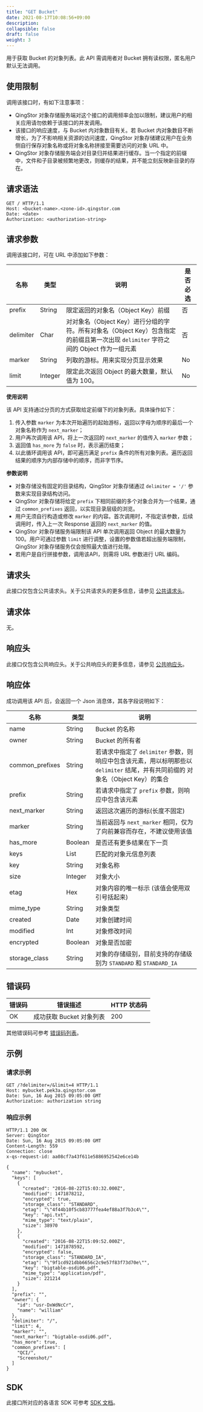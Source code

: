 ```yaml
---
title: "GET Bucket"
date: 2021-08-17T10:08:56+09:00
description:
collapsible: false
draft: false
weight: 3
---
```


用于获取 Bucket 的对象列表。此 API 需调用者对 Bucket 拥有读权限，匿名用户默认无法调用。

## 使用限制

调用该接口时，有如下注意事项：

- QingStor 对象存储服务端对这个接口的调用频率会加以限制，建议用户的相关应用请勿依赖于该接口的并发调用。
- 该接口的响应速度，与 Bucket 内对象数目有关。若 Bucket 内对象数目不断增长，为了不影响相关资源的访问速度，QingStor 对象存储建议用户在业务侧自行保存对象名称或将对象名称拼接至需要访问的对象 URL 中。
- QingStor 对象存储服务端会对目录归并结果进行缓存。当一个指定的前缀中，文件和子目录被频繁地更改，则缓存的结果，并不能立刻反映新目录的存在。

## 请求语法

```http
GET / HTTP/1.1
Host: <bucket-name>.<zone-id>.qingstor.com
Date: <date>
Authorization: <authorization-string>
```

## 请求参数

调用该接口时，可在 URL 中添加如下参数：

| 名称 | 类型 | 说明 | 是否必选 |
| --- | --- | --- | --- |
| prefix | String | 限定返回的对象名（Object Key）前缀 | 否 |
| delimiter | Char | 对对象名（Object Key）进行分组的字符。所有对象名（Object Key）包含指定的前缀且第一次出现 `delimiter` 字符之间的 Object 作为一组元素 | 否 |
| marker | String | 列取的游标。用来实现分页显示效果 | No |
| limit | Integer | 限定此次返回 Object 的最大数量，默认值为 100。| No |

**使用说明**

该 API 支持通过分页的方式获取给定前缀下的对象列表。具体操作如下：

1. 传入参数 `marker` 为本次开始遍历的起始游标，返回以字母为顺序的最后一个对象名称作为 `next_marker`；
2. 用户再次调用该 API，将上一次返回的 `next_marker` 的值传入 `marker` 参数；
3. 返回值 `has_more` 为 `false` 时，表示遍历结束；
4. 以此循环调用该 API，即可遍历满足 `prefix` 条件的所有对象列表。遍历返回结果的顺序为内部存储中的顺序，而非字节序。

**参数说明**

- 对象存储没有固定的目录结构，QingStor 对象存储通过 `delimiter = '/'` 参数来实现目录结构访问。
- QingStor 对象存储将给定 `prefix` 下相同前缀的多个对象合并为一个结果，通过 `common_prefixes` 返回，以实现目录层级的浏览。
- 用户无须自行构造或修改 `marker` 的内容。首次调用时，不指定该参数，后续调用时，传入上一次 Response 返回的 `next_marker` 的值。
- QingStor 对象存储服务端限制该 API 单次调用返回 Object 的最大数量为 100。用户可通过参数 `limit` 进行调整，设置的参数值若超出服务端限制，QingStor 对象存储服务仅会按照最大值进行处理。
- 若用户是自行拼接参数，调用该API，则需将 URL 参数进行 URL 编码。

## 请求头

此接口仅包含公共请求头。关于公共请求头的更多信息，请参见 [公共请求头](/storage/object-storage/api/common_header/#请求头字段-request-header)。

## 请求体

无。

## 响应头

此接口仅包含公共响应头。关于公共响应头的更多信息，请参见 [公共响应头](/storage/object-storage/api/common_header/#响应头字段-response-header)。

## 响应体

成功调用该 API 后，会返回一个 Json 消息体，其各字段说明如下：

| 名称 | 类型 | 说明 |
| --- | --- | --- |
| name | String | Bucket 的名称 |
| owner | String | Bucket 的所有者 |
| common_prefixes | String | 若请求中指定了 `delimiter` 参数，则响应中包含该元素，用以标明那些以 `delimiter` 结尾，并有共同前缀的 对象名（Object Key）的集合 |
| prefix | String | 若请求中指定了 `prefix` 参数，则响应中包含该元素 |
| next_marker | String | 返回这次遍历的游标(长度不固定)|
| marker | String | 当前返回与 `next_marker` 相同，仅为了向前兼容而存在，不建议使用该值 |
| has_more | Boolean | 是否还有更多结果在下一页 |
| keys | List | 匹配的对象元信息列表 |
| key | String | 对象名称 |
| size | Integer | 对象大小 |
| etag | Hex | 对象内容的唯一标示 (该值会使用双引号括起来) |
| mime_type | String | 对象类型 |
| created | Date | 对象创建时间 |
| modified | Int | 对象修改时间 |
| encrypted | Boolean | 对象是否加密 |
| storage_class | String | 对象的存储级别，目前支持的存储级别为 `STANDARD` 和 `STANDARD_IA` |


## 错误码

| 错误码 | 错误描述 | HTTP 状态码 |
| --- | --- | --- |
| OK | 成功获取 Bucket 对象列表 | 200 |

其他错误码可参考 [错误码列表](/storage/object-storage/api/error_code/#错误码列表)。

## 示例

### 请求示例

```http
GET /?delimiter=/&limit=4 HTTP/1.1
Host: mybucket.pek3a.qingstor.com
Date: Sun, 16 Aug 2015 09:05:00 GMT
Authorization: authorization string
```

### 响应示例

```http
HTTP/1.1 200 OK
Server: QingStor
Date: Sun, 16 Aug 2015 09:05:00 GMT
Content-Length: 559
Connection: close
x-qs-request-id: aa08cf7a43f611e5886952542e6ce14b

{
  "name": "mybucket",
  "keys": [
    {
      "created": "2016-08-22T15:03:32.000Z",
      "modified": 1471878212,
      "encrypted": true,
      "storage_class": "STANDARD",
      "etag": "\"4f44b10f5cb83777fea4ef88a3f7b3c4\"",
      "key": "api.txt",
      "mime_type": "text/plain",
      "size": 38970
    },
    {
      "created": "2016-08-22T15:09:52.000Z",
      "modified": 1471878592,
      "encrypted": false,
      "storage_class": "STANDARD_IA",
      "etag": "\"9f1cd921dbb6656c2c9e57f83f73d70e\"",
      "key": "bigtable-osdi06.pdf",
      "mime_type": "application/pdf",
      "size": 221214
    }
  ],
  "prefix": "",
  "owner": {
    "id": "usr-DxWdNcCr",
    "name": "william"
  },
  "delimiter": "/",
  "limit": 4,
  "marker": "",
  "next_marker": "bigtable-osdi06.pdf",
  "has_more": true,
  "common_prefixes": [
    "QCI/",
    "Screenshot/"
  ]
}
```

## SDK

此接口所对应的各语言 SDK 可参考 [SDK 文档](/storage/object-storage/sdk/)。


